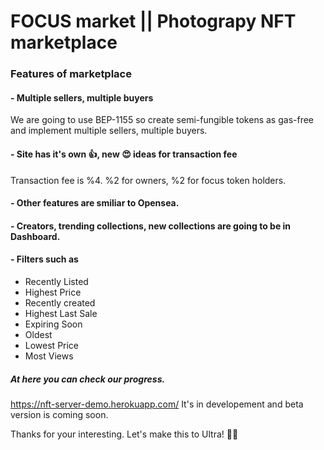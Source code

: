 # FOCUS market || Photograpy NFT marketplace

### Features of marketplace

#### - Multiple sellers, multiple buyers
We are going to use BEP-1155 so create semi-fungible tokens as gas-free and implement multiple sellers, multiple buyers.

#### - Site has it's own 👍, new 😍 ideas for transaction fee
Transaction fee is %4. %2 for owners, %2 for focus token holders.

#### - Other features are smiliar to Opensea.

#### - Creators, trending collections, new collections are going to be in Dashboard.

#### - Filters such as
  * Recently Listed
  * Highest Price
  * Recently created
  * Highest Last Sale
  * Expiring Soon
  * Oldest
  * Lowest Price
  * Most Views

##### At here you can check our progress.
https://nft-server-demo.herokuapp.com/
It's in developement and beta version is coming soon.

Thanks for your interesting. Let's make this to Ultra! 🤣😁
